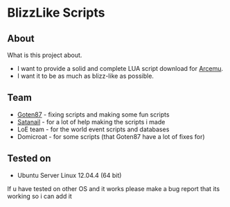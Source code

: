 # BlizzLike Scripts

## About

What is this project about.
* I want to provide a solid and complete LUA script download for [Arcemu][3].
* I want it to be as much as blizz-like as possible.


## Team

* [Goten87][1] - fixing scripts and making some fun scripts
* [Satanail][2] - for a lot of help making the scripts i made
* LoE team - for the world event scripts and databases
* Domicroat - for some scripts (that Goten87 have a lot of fixes for)

## Tested on

* Ubuntu Server Linux 12.04.4 (64 bit)

If u have tested on other OS and it works please make a bug report that its working so i can add it


[1]: https://github.com/Goten87
[2]: https://github.com/DarkAngel39 
[3]: http://www.arcemu.org/